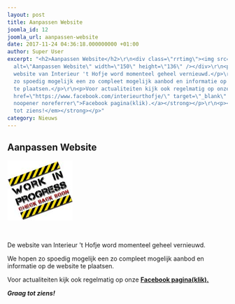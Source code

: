 ```yaml
---
layout: post
title: Aanpassen Website
joomla_id: 12
joomla_url: aanpassen-website
date: 2017-11-24 04:36:18.000000000 +01:00
author: Super User
excerpt: "<h2>Aanpassen Website</h2>\r\n<div class=\"rrtimg\"><img src=\"images/work_in_progress1.jpg\"
  alt=\"Aanpassen Website\" width=\"150\" height=\"136\" /></div>\r\n<p> </p>\r\n<p>De
  website van Interieur 't Hofje word momenteel geheel vernieuwd.</p>\r\n<p>We hopen
  zo spoedig mogelijk een zo compleet mogelijk aanbod en informatie op de website
  te plaatsen.</p>\r\n<p>Voor actualiteiten kijk ook regelmatig op onze <strong><a
  href=\"https://www.facebook.com/interieurthofje/\" target=\"_blank\" rel=\"nofollow
  noopener noreferrer\">Facebook pagina(klik).</a></strong></p>\r\n<p><strong><em>Graag
  tot ziens!</em></strong></p>"
category: Nieuws
---
```

<h2>Aanpassen Website</h2>

<div class="rrtimg"><img src="images/work_in_progress1.jpg" alt="Aanpassen Website" width="150" height="136" /></div>

<p> </p>

<p>De website van Interieur 't Hofje word momenteel geheel vernieuwd.</p>

<p>We hopen zo spoedig mogelijk een zo compleet mogelijk aanbod en informatie op de website te plaatsen.</p>

<p>Voor actualiteiten kijk ook regelmatig op onze <strong><a href="https://www.facebook.com/interieurthofje/" target="_blank" rel="nofollow noopener noreferrer">Facebook pagina(klik).</a></strong></p>

<p><strong><em>Graag tot ziens!</em></strong></p>
